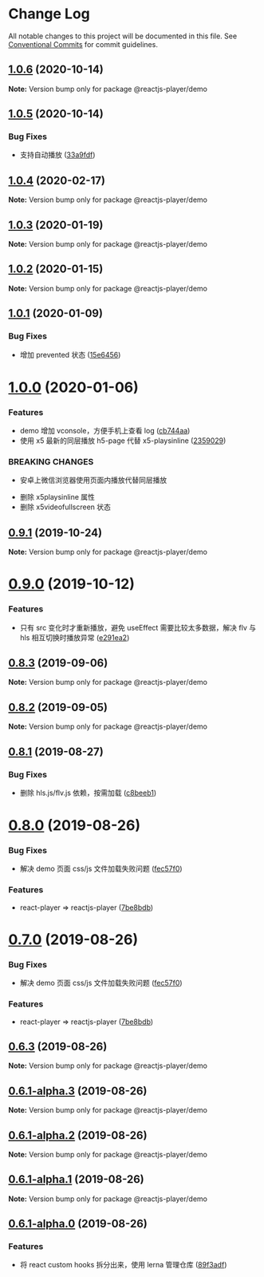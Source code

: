 # Change Log

All notable changes to this project will be documented in this file.
See [Conventional Commits](https://conventionalcommits.org) for commit guidelines.

## [1.0.6](https://github.com/goblin-laboratory/reactjs-player/compare/v1.0.5...v1.0.6) (2020-10-14)

**Note:** Version bump only for package @reactjs-player/demo





## [1.0.5](https://github.com/goblin-laboratory/reactjs-player/compare/v1.0.4...v1.0.5) (2020-10-14)


### Bug Fixes

* 支持自动播放 ([33a9fdf](https://github.com/goblin-laboratory/reactjs-player/commit/33a9fdf))





## [1.0.4](https://github.com/goblin-laboratory/reactjs-player/compare/v1.0.3...v1.0.4) (2020-02-17)

**Note:** Version bump only for package @reactjs-player/demo





## [1.0.3](https://github.com/goblin-laboratory/reactjs-player/compare/v1.0.2...v1.0.3) (2020-01-19)

**Note:** Version bump only for package @reactjs-player/demo





## [1.0.2](https://github.com/goblin-laboratory/reactjs-player/compare/v1.0.2-alpha.0...v1.0.2) (2020-01-15)

**Note:** Version bump only for package @reactjs-player/demo





## [1.0.1](https://github.com/goblin-laboratory/reactjs-player/compare/v1.0.0...v1.0.1) (2020-01-09)


### Bug Fixes

* 增加 prevented 状态 ([15e6456](https://github.com/goblin-laboratory/reactjs-player/commit/15e6456))





# [1.0.0](https://github.com/goblin-laboratory/reactjs-player/compare/v0.9.1...v1.0.0) (2020-01-06)


### Features

* demo 增加 vconsole，方便手机上查看 log ([cb744aa](https://github.com/goblin-laboratory/reactjs-player/commit/cb744aa))
* 使用 x5 最新的同层播放 h5-page 代替 x5-playsinline ([2359029](https://github.com/goblin-laboratory/reactjs-player/commit/2359029))


### BREAKING CHANGES

* 安卓上微信浏览器使用页面内播放代替同层播放
- 删除 x5playsinline 属性
- 删除 x5videofullscreen 状态





## [0.9.1](https://github.com/goblin-laboratory/reactjs-player/compare/v0.9.0...v0.9.1) (2019-10-24)

**Note:** Version bump only for package @reactjs-player/demo





# [0.9.0](https://github.com/goblin-laboratory/reactjs-player/compare/v0.8.3...v0.9.0) (2019-10-12)


### Features

* 只有 src 变化时才重新播放，避免 useEffect 需要比较太多数据，解决 flv 与 hls 相互切换时播放异常 ([e291ea2](https://github.com/goblin-laboratory/reactjs-player/commit/e291ea2))





## [0.8.3](https://github.com/goblin-laboratory/reactjs-player/compare/v0.8.2...v0.8.3) (2019-09-06)

**Note:** Version bump only for package @reactjs-player/demo





## [0.8.2](https://github.com/goblin-laboratory/reactjs-player/compare/v0.8.1...v0.8.2) (2019-09-05)

**Note:** Version bump only for package @reactjs-player/demo





## [0.8.1](https://github.com/goblin-laboratory/reactjs-player/compare/v0.8.0...v0.8.1) (2019-08-27)


### Bug Fixes

* 删除 hls.js/flv.js 依赖，按需加载 ([c8beeb1](https://github.com/goblin-laboratory/reactjs-player/commit/c8beeb1))





# [0.8.0](https://github.com/goblin-laboratory/reactjs-player/compare/v0.6.3...v0.8.0) (2019-08-26)


### Bug Fixes

* 解决 demo 页面 css/js 文件加载失败问题 ([fec57f0](https://github.com/goblin-laboratory/reactjs-player/commit/fec57f0))


### Features

* react-player => reactjs-player ([7be8bdb](https://github.com/goblin-laboratory/reactjs-player/commit/7be8bdb))





# [0.7.0](https://github.com/goblin-laboratory/reactjs-player/compare/v0.6.3...v0.7.0) (2019-08-26)


### Bug Fixes

* 解决 demo 页面 css/js 文件加载失败问题 ([fec57f0](https://github.com/goblin-laboratory/reactjs-player/commit/fec57f0))


### Features

* react-player => reactjs-player ([7be8bdb](https://github.com/goblin-laboratory/reactjs-player/commit/7be8bdb))





## [0.6.3](https://github.com/goblin-laboratory/reactjs-player/compare/v0.6.1-alpha.3...v0.6.3) (2019-08-26)

**Note:** Version bump only for package @reactjs-player/demo





## [0.6.1-alpha.3](https://github.com/goblin-laboratory/reactjs-player/compare/v0.6.1-alpha.2...v0.6.1-alpha.3) (2019-08-26)

**Note:** Version bump only for package @reactjs-player/demo





## [0.6.1-alpha.2](https://github.com/goblin-laboratory/reactjs-player/compare/v0.6.1-alpha.1...v0.6.1-alpha.2) (2019-08-26)

**Note:** Version bump only for package @reactjs-player/demo





## [0.6.1-alpha.1](https://github.com/goblin-laboratory/reactjs-player/compare/v0.6.2-alpha.0...v0.6.1-alpha.1) (2019-08-26)

**Note:** Version bump only for package @reactjs-player/demo





## [0.6.1-alpha.0](https://github.com/goblin-laboratory/reactjs-player/compare/v0.5.5...v0.6.1-alpha.0) (2019-08-26)


### Features

* 将 react custom hooks 拆分出来，使用 lerna 管理仓库 ([89f3adf](https://github.com/goblin-laboratory/reactjs-player/commit/89f3adf))
